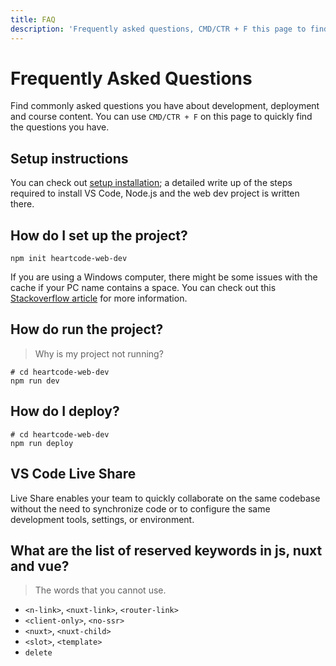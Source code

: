 ```yaml
---
title: FAQ
description: 'Frequently asked questions, CMD/CTR + F this page to find answer to common problems.'
---
```


# Frequently Asked Questions

Find commonly asked questions you have about development, deployment and course content.
You can use `CMD/CTR + F` on this page to quickly find the questions you have. 

## Setup instructions

You can check out [setup installation](/learn/setup-installation); a detailed write up of 
the steps required to install VS Code, Node.js and the web dev project is written there.

## How do I set up the project?
```shell
npm init heartcode-web-dev
```

If you are using a Windows computer, there might be some issues with the cache if your PC
name contains a space. You can check out this [Stackoverflow article](https://stackoverflow.com/questions/59405152)
for more information.

## How do run the project?

> Why is my project not running?

```shell
# cd heartcode-web-dev
npm run dev
```

## How do I deploy?
```shell
# cd heartcode-web-dev
npm run deploy
```

## VS Code Live Share

Live Share enables your team to quickly collaborate on the same codebase without the need 
to synchronize code or to configure the same development tools, settings, or environment.

## What are the list of reserved keywords in js, nuxt and vue?

> The words that you cannot use.

- `<n-link>`, `<nuxt-link>`, `<router-link>`
- `<client-only>`, `<no-ssr>`
- `<nuxt>`, `<nuxt-child>`
- `<slot>`, `<template>`
- `delete`
